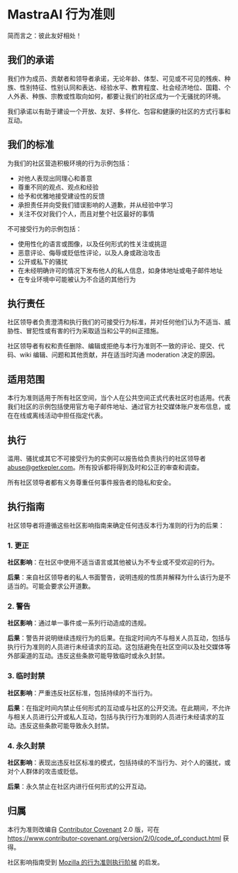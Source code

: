 # MastraAI 行为准则

简而言之：彼此友好相处！

## 我们的承诺

我们作为成员、贡献者和领导者承诺，无论年龄、体型、可见或不可见的残疾、种族、性别特征、性别认同和表达、经验水平、教育程度、社会经济地位、国籍、个人外表、种族、宗教或性取向如何，都要让我们的社区成为一个无骚扰的环境。

我们承诺以有助于建设一个开放、友好、多样化、包容和健康的社区的方式行事和互动。

## 我们的标准

为我们的社区营造积极环境的行为示例包括：

- 对他人表现出同理心和善意
- 尊重不同的观点、观点和经验
- 给予和优雅地接受建设性的反馈
- 承担责任并向受我们错误影响的人道歉，并从经验中学习
- 关注不仅对我们个人，而且对整个社区最好的事情

不可接受行为的示例包括：

- 使用性化的语言或图像，以及任何形式的性关注或挑逗
- 恶意评论、侮辱或贬低性评论，以及人身或政治攻击
- 公开或私下的骚扰
- 在未经明确许可的情况下发布他人的私人信息，如身体地址或电子邮件地址
- 在专业环境中可能被认为不合适的其他行为

## 执行责任

社区领导者负责澄清和执行我们的可接受行为标准，并对任何他们认为不适当、威胁性、冒犯性或有害的行为采取适当和公平的纠正措施。

社区领导者有权和责任删除、编辑或拒绝与本行为准则不一致的评论、提交、代码、wiki 编辑、问题和其他贡献，并在适当时沟通 moderation 决定的原因。

## 适用范围

本行为准则适用于所有社区空间，当个人在公共空间正式代表社区时也适用。代表我们社区的示例包括使用官方电子邮件地址、通过官方社交媒体账户发布信息，或在在线或离线活动中担任指定代表。

## 执行

滥用、骚扰或其它不可接受行为的实例可以报告给负责执行的社区领导者 [abuse@getkepler.com](mailto:abuse@getkepler.com)。所有投诉都将得到及时和公正的审查和调查。

所有社区领导者都有义务尊重任何事件报告者的隐私和安全。

## 执行指南

社区领导者将遵循这些社区影响指南来确定任何违反本行为准则的行为的后果：

### 1. 更正

**社区影响**：在社区中使用不适当语言或其他被认为不专业或不受欢迎的行为。

**后果**：来自社区领导者的私人书面警告，说明违规的性质并解释为什么该行为是不适当的。可能会要求公开道歉。

### 2. 警告

**社区影响**：通过单一事件或一系列行动造成的违规。

**后果**：警告并说明继续违规行为的后果。在指定时间内不与相关人员互动，包括与执行行为准则的人员进行未经请求的互动。这包括避免在社区空间以及社交媒体等外部渠道的互动。违反这些条款可能导致临时或永久封禁。

### 3. 临时封禁

**社区影响**：严重违反社区标准，包括持续的不当行为。

**后果**：在指定时间内禁止任何形式的互动或与社区的公开交流。在此期间，不允许与相关人员进行公开或私人互动，包括与执行行为准则的人员进行未经请求的互动。违反这些条款可能导致永久封禁。

### 4. 永久封禁

**社区影响**：表现出违反社区标准的模式，包括持续的不当行为、对个人的骚扰，或对个人群体的攻击或贬低。

**后果**：永久禁止在社区内进行任何形式的公开互动。

## 归属

本行为准则改编自 [Contributor Covenant][homepage] 2.0 版，可在 https://www.contributor-covenant.org/version/2/0/code_of_conduct.html 获得。

社区影响指南受到 [Mozilla 的行为准则执行阶梯](https://github.com/mozilla/diversity) 的启发。

[homepage]: https://www.contributor-covenant.org